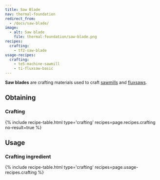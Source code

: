 ```yaml
---
title: Saw Blade
nav: thermal-foundation
redirect_from:
  - /docs/saw-blade/
image:
  - alt: Saw blade
    file: thermal-foundation/saw-blade.png
recipes:
  crafting:
    - tf2-saw-blade
usage-recipes:
  crafting:
    - te5-machine-sawmill
    - ti-fluxsaw-basic
---
```


**Saw blades** are crafting materials used to craft [sawmills](/docs/thermal-expansion/sawmill/)
and [fluxsaws](/docs/thermal-innovation/fluxsaw/).


Obtaining
---------

### Crafting
{% include recipe-table.html type='crafting' recipes=page.recipes.crafting no-result=true %}


Usage
-----

### Crafting ingredient
{% include recipe-table.html type='crafting' recipes=page.usage-recipes.crafting %}
